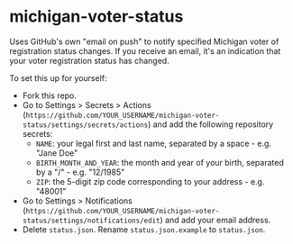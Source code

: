 # michigan-voter-status

Uses GitHub's own "email on push" to notify specified Michigan voter of registration status changes. If you receive an email, it's an indication that your voter registration status has changed.

To set this up for yourself:

* Fork this repo.
* Go to Settings > Secrets > Actions (`https://github.com/YOUR_USERNAME/michigan-voter-status/settings/secrets/actions`) and add the following repository secrets:
  * `NAME`: your legal first and last name, separated by a space - e.g. "Jane Doe"
  * `BIRTH_MONTH_AND_YEAR`: the month and year of your birth, separated by a "/" - e.g. "12/1985"
  * `ZIP`: the 5-digit zip code corresponding to your address - e.g. "48001"
* Go to Settings > Notifications (`https://github.com/YOUR_USERNAME/michigan-voter-status/settings/notifications/edit`) and add your email address.
* Delete `status.json`. Rename `status.json.example` to `status.json`.
